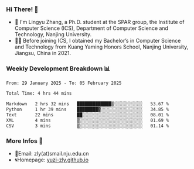 ### Hi There! 👋 
- 🐳 I'm Lingyu Zhang, a Ph.D. student at the SPAR group, the Institute of Computer Science (ICS), Department of Computer Science and Technology, Nanjing University.
- 🧑‍🎓 Before joining ICS, I obtained my Bachelor’s in Computer Science and Technology from Kuang Yaming Honors School, Nanjing University, Jiangsu, China in 2021.

### Weekly Development Breakdown :bar_chart:

<!--START_SECTION:waka-->

```txt
From: 29 January 2025 - To: 05 February 2025

Total Time: 4 hrs 44 mins

Markdown   2 hrs 32 mins   █████████████▒░░░░░░░░░░░   53.67 %
Python     1 hr 39 mins    ████████▓░░░░░░░░░░░░░░░░   34.85 %
Text       22 mins         ██░░░░░░░░░░░░░░░░░░░░░░░   08.01 %
XML        4 mins          ▒░░░░░░░░░░░░░░░░░░░░░░░░   01.69 %
CSV        3 mins          ▒░░░░░░░░░░░░░░░░░░░░░░░░   01.14 %
```

<!--END_SECTION:waka-->

<!--
### Github Contributions :octocat:

![](https://raw.githubusercontent.com/yuzi-zly/yuzi-zly/output/github-contribution-grid-snake.svg)              
-->

### More Infos 📖

- 📧Email: zly(at)smail.nju.edu.cn
- 🌀Homepage: [yuzi-zly.github.io](https://yuzi-zly.github.io/)
